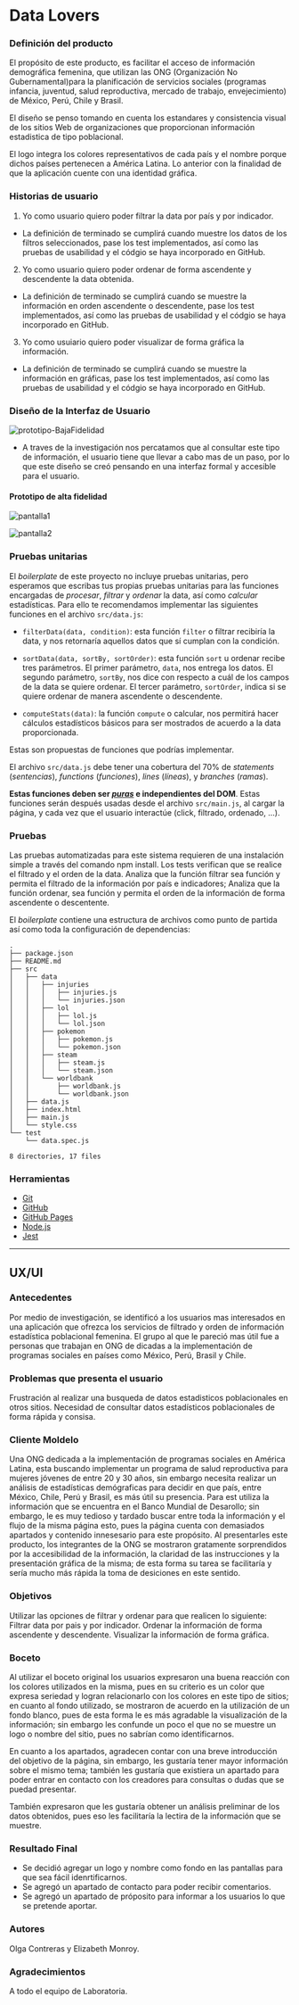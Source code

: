 # Data Lovers

### Definición del producto

El propósito de este producto, es facilitar el acceso de información demográfica femenina, que utilizan las ONG (Organización No Gubernamental)para la planificación de servicios sociales (programas infancia, juventud, salud
reproductiva, mercado de trabajo, envejecimiento) de México, Perú, Chile y Brasil.

El diseño se penso tomando en cuenta los estandares y consistencia visual de los sitios Web de organizaciones que proporcionan información estadistica de tipo poblacional. 

El logo integra los colores representativos de cada país y el nombre porque dichos países pertenecen a América Latina.
Lo anterior con la finalidad de que la aplicación cuente con una identidad gráfica.
### Historias de usuario


1. Yo como usuario quiero poder filtrar la data por país y por indicador.
- La definición de terminado se cumplirá cuando muestre los datos de los filtros seleccionados, pase los test implementados, así como las pruebas de usabilidad y el códgio se haya incorporado en GitHub.

2. Yo como usuario quiero poder ordenar de forma ascendente y descendente la data obtenida.
- La definición de terminado se cumplirá cuando se muestre la información en orden ascendente o descendente, pase los test implementados, así como las pruebas de usabilidad y el códgio se haya incorporado en GitHub.

3. Yo como usuiario quiero poder visualizar de forma gráfica la información.
- La definición de terminado se cumplirá cuando se muestre la información en gráficas, pase los test implementados, así como las pruebas de usabilidad y el códgio se haya incorporado en GitHub.


### Diseño de la Interfaz de Usuario

![prototipo-BajaFidelidad](https://i.ibb.co/2yp8s8W/20190215-122218.jpg")

- A traves de la investigación nos percatamos que al consultar este tipo de información, el usuario tiene que llevar a cabo mas de un paso, por lo que este diseño se creó pensando en una interfaz formal y accesible para el usuario.
#### Prototipo de alta fidelidad

![pantalla1](https://i.ibb.co/ZYZ0V0y/p1.png)


![pantalla2](https://i.ibb.co/YRpRD6K/p2.png)

### Pruebas unitarias

El _boilerplate_ de este proyecto no incluye pruebas unitarias, pero esperamos
que escribas tus propias pruebas unitarias para las funciones encargadas de
_procesar_, _filtrar_ y _ordenar_ la data, así como _calcular_ estadísticas.
Para ello te recomendamos implementar las siguientes funciones en el archivo
`src/data.js`:

- `filterData(data, condition)`: esta función `filter` o filtrar recibiría la
  data, y nos retornaría aquellos datos que sí cumplan con la condición.

- `sortData(data, sortBy, sortOrder)`: esta función `sort` u ordenar
  recibe tres parámetros.
  El primer parámetro, `data`, nos entrega los datos.
  El segundo parámetro, `sortBy`, nos dice con respecto a cuál de los campos de
  la data se quiere ordenar.
  El tercer parámetro, `sortOrder`, indica si se quiere ordenar de manera
  ascendente o descendente.

- `computeStats(data)`: la función `compute` o calcular, nos permitirá hacer
  cálculos estadísticos básicos para ser mostrados de acuerdo a la data
  proporcionada.

Estas son propuestas de funciones que podrías implementar.

El archivo `src/data.js` debe tener una cobertura del 70% de _statements_
(_sentencias_), _functions_ (_funciones_), _lines_ (_líneas_), y _branches_
(_ramas_).

**Estas funciones deben ser [_puras_](https://medium.com/laboratoria-developers/introducci%C3%B3n-a-la-programaci%C3%B3n-funcional-en-javascript-parte-2-funciones-puras-b99e08c2895d)
e independientes del DOM**. Estas funciones serán después usadas desde el archivo
`src/main.js`, al cargar la página, y cada vez que el usuario interactúe (click,
filtrado, ordenado, ...).




### Pruebas


Las pruebas automatizadas para este sistema requieren de una instalación simple a través del comando npm install. Los tests verifican que se realice el filtrado y el orden de la data. Analiza que la función filtrar sea función y permita el filtrado de la información por país e indicadores; Analiza que la función ordenar, sea función y permita el orden de la información de forma ascendente o descentente.

El _boilerplate_ contiene una estructura de archivos como punto de partida así
como toda la configuración de dependencias:

```text
.
├── package.json
├── README.md
├── src
│   ├── data
│   │   ├── injuries
│   │   │   ├── injuries.js
│   │   │   └── injuries.json
│   │   ├── lol
│   │   │   ├── lol.js
│   │   │   └── lol.json
│   │   ├── pokemon
│   │   │   ├── pokemon.js
│   │   │   └── pokemon.json
│   │   ├── steam
│   │   │   ├── steam.js
│   │   │   └── steam.json
│   │   └── worldbank
│   │       ├── worldbank.js
│   │       └── worldbank.json
│   ├── data.js
│   ├── index.html
│   ├── main.js
│   └── style.css
└── test
    └── data.spec.js

8 directories, 17 files
```
### Herramientas

- [Git](https://git-scm.com/)
- [GitHub](https://github.com/)
- [GitHub Pages](https://pages.github.com/)
- [Node.js](https://nodejs.org/)
- [Jest](https://jestjs.io/)

---

## UX/UI


### Antecedentes
Por medio de investigación, se identificó a los usuarios mas interesados en una aplicación que ofrezca los servicios de filtrado y orden de información estadística poblacional femenina. El grupo al que le pareció mas útil fue a personas que trabajan en ONG de dicadas a la implementación de programas sociales en países como México, Perú, Brasil y Chile.


### Problemas que presenta el usuario
Frustración al realizar una busqueda de datos estadisticos poblacionales en otros sitios.
Necesidad de consultar datos estadísticos poblacionales de forma rápida y consisa.

### Cliente Moldelo
Una ONG dedicada a la implementación de programas sociales en América Latina, esta buscando implementar un programa de salud reproductiva para mujeres jóvenes de entre 20 y 30 años, sin embargo necesita realizar un análisis de estadísticas demógraficas para decidir en que país, entre México, Chile, Perú y Brasil, es más útil su presencia. Para est utiliza la información que se encuentra en el Banco Mundial de Desarollo; sin embargo, le es muy tedioso y tardado buscar entre toda la información y el flujo de la misma página esto, pues la página cuenta con demasiados apartados y contenido innesesario para este propósito. 
Al presentarles este producto, los integrantes de la ONG se mostraron gratamente sorprendidos por la accesibilidad de la información, la claridad de las instrucciones y la presentación gráfica de la misma; de esta forma su tarea se facilitaría y sería mucho más rápida la toma de desiciones en este sentido.

### Objetivos
Utilizar las opciones de filtrar y ordenar para que realicen lo siguiente:
Filtrar data por pais y por indicador.
Ordenar la información de forma ascendente y descendente.
Visualizar la información de forma gráfica.


### Boceto
Al utilizar el boceto original los usuarios expresaron una buena reacción con los colores utilizados en la misma, pues en su criterio es un color que expresa seriedad y logran relacionarlo con los colores en este tipo de sitios; en cuanto al fondo utilizado, se mostraron de acuerdo en la utilización de un fondo blanco, pues de esta forma le es más agradable la visualización de la información; sin embargo les confunde un poco  el que no se muestre un logo o nombre del sitio, pues no sabrían como identificarnos.

En cuanto a los apartados, agradecen contar con una breve introducción del objetivo de la página, sin embargo, les gustaría tener mayor información sobre el mismo tema; también les gustaría que existiera un apartado para poder entrar en contacto con los creadores para consultas o dudas que se puedad presentar.

También expresaron que les gustaría obtener un análisis preliminar de los datos obtenidos, pues eso les facilitaría la lectira de la información que se muestre.


### Resultado Final
- Se decidió agregar un logo y nombre como fondo en las pantallas para que sea fácil idenrtificarnos.
- Se agregó un apartado de contacto para poder recibir comentarios.
- Se agregó un apartado de próposito para informar a los usuarios lo que se pretende aportar.
### Autores
Olga Contreras y Elizabeth Monroy.
### Agradecimientos
A todo el equipo de Laboratoria.

